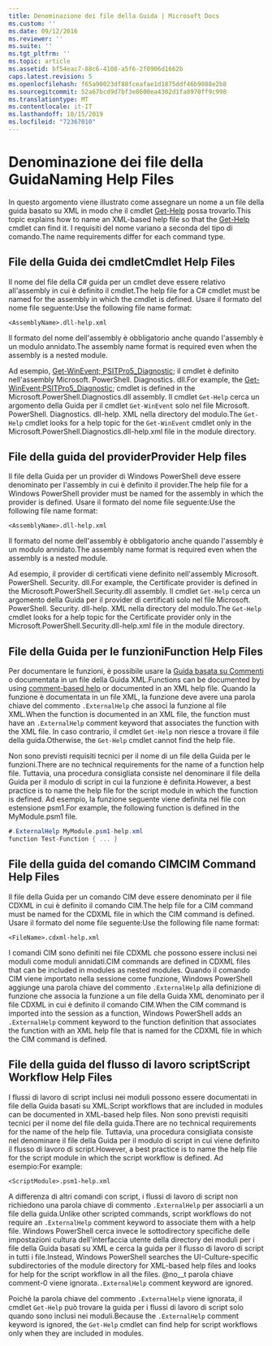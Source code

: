 ```yaml
---
title: Denominazione dei file della Guida | Microsoft Docs
ms.custom: ''
ms.date: 09/12/2016
ms.reviewer: ''
ms.suite: ''
ms.tgt_pltfrm: ''
ms.topic: article
ms.assetid: bf54eac7-88c6-4108-a5f6-2f0906d1662b
caps.latest.revision: 5
ms.openlocfilehash: f65a90023df88fceafae1d1875ddf46b9088e2b8
ms.sourcegitcommit: 52a67bcd9d7bf3e8600ea4302d1fa8970ff9c998
ms.translationtype: MT
ms.contentlocale: it-IT
ms.lasthandoff: 10/15/2019
ms.locfileid: "72367010"
---
```

# <a name="naming-help-files"></a><span data-ttu-id="8c303-102">Denominazione dei file della Guida</span><span class="sxs-lookup"><span data-stu-id="8c303-102">Naming Help Files</span></span>

<span data-ttu-id="8c303-103">In questo argomento viene illustrato come assegnare un nome a un file della guida basato su XML in modo che il cmdlet [Get-Help](/powershell/module/Microsoft.PowerShell.Core/Get-Help) possa trovarlo.</span><span class="sxs-lookup"><span data-stu-id="8c303-103">This topic explains how to name an XML-based help file so that the [Get-Help](/powershell/module/Microsoft.PowerShell.Core/Get-Help) cmdlet can find it.</span></span> <span data-ttu-id="8c303-104">I requisiti del nome variano a seconda del tipo di comando.</span><span class="sxs-lookup"><span data-stu-id="8c303-104">The name requirements differ for each command type.</span></span>

## <a name="cmdlet-help-files"></a><span data-ttu-id="8c303-105">File della Guida dei cmdlet</span><span class="sxs-lookup"><span data-stu-id="8c303-105">Cmdlet Help Files</span></span>

<span data-ttu-id="8c303-106">Il nome del file della C# guida per un cmdlet deve essere relativo all'assembly in cui è definito il cmdlet.</span><span class="sxs-lookup"><span data-stu-id="8c303-106">The help file for a C# cmdlet must be named for the assembly in which the cmdlet is defined.</span></span> <span data-ttu-id="8c303-107">Usare il formato del nome file seguente:</span><span class="sxs-lookup"><span data-stu-id="8c303-107">Use the following file name format:</span></span>

```
<AssemblyName>.dll-help.xml
```

<span data-ttu-id="8c303-108">Il formato del nome dell'assembly è obbligatorio anche quando l'assembly è un modulo annidato.</span><span class="sxs-lookup"><span data-stu-id="8c303-108">The assembly name format is required even when the assembly is a nested module.</span></span>

<span data-ttu-id="8c303-109">Ad esempio, [Get-WinEvent; PSITPro5_Diagnostic;](/powershell/module/Microsoft.PowerShell.Diagnostics/Get-WinEvent) il cmdlet è definito nell'assembly Microsoft. PowerShell. Diagnostics. dll.</span><span class="sxs-lookup"><span data-stu-id="8c303-109">For example, the [Get-WinEvent;PSITPro5_Diagnostic;](/powershell/module/Microsoft.PowerShell.Diagnostics/Get-WinEvent) cmdlet is defined in the Microsoft.PowerShell.Diagnostics.dll assembly.</span></span> <span data-ttu-id="8c303-110">Il cmdlet `Get-Help` cerca un argomento della Guida per il cmdlet `Get-WinEvent` solo nel file Microsoft. PowerShell. Diagnostics. dll-help. XML nella directory del modulo.</span><span class="sxs-lookup"><span data-stu-id="8c303-110">The `Get-Help` cmdlet looks for a help topic for the `Get-WinEvent` cmdlet only in the Microsoft.PowerShell.Diagnostics.dll-help.xml file in the module directory.</span></span>

## <a name="provider-help-files"></a><span data-ttu-id="8c303-111">File della guida del provider</span><span class="sxs-lookup"><span data-stu-id="8c303-111">Provider Help files</span></span>

<span data-ttu-id="8c303-112">Il file della Guida per un provider di Windows PowerShell deve essere denominato per l'assembly in cui è definito il provider.</span><span class="sxs-lookup"><span data-stu-id="8c303-112">The help file for a Windows PowerShell provider must be named for the assembly in which the provider is defined.</span></span> <span data-ttu-id="8c303-113">Usare il formato del nome file seguente:</span><span class="sxs-lookup"><span data-stu-id="8c303-113">Use the following file name format:</span></span>

```
<AssemblyName>.dll-help.xml
```

<span data-ttu-id="8c303-114">Il formato del nome dell'assembly è obbligatorio anche quando l'assembly è un modulo annidato.</span><span class="sxs-lookup"><span data-stu-id="8c303-114">The assembly name format is required even when the assembly is a nested module.</span></span>

<span data-ttu-id="8c303-115">Ad esempio, il provider di certificati viene definito nell'assembly Microsoft. PowerShell. Security. dll.</span><span class="sxs-lookup"><span data-stu-id="8c303-115">For example, the Certificate provider is defined in the Microsoft.PowerShell.Security.dll assembly.</span></span> <span data-ttu-id="8c303-116">Il cmdlet `Get-Help` cerca un argomento della Guida per il provider di certificati solo nel file Microsoft. PowerShell. Security. dll-help. XML nella directory del modulo.</span><span class="sxs-lookup"><span data-stu-id="8c303-116">The `Get-Help` cmdlet looks for a help topic for the Certificate provider only in the Microsoft.PowerShell.Security.dll-help.xml file in the module directory.</span></span>

## <a name="function-help-files"></a><span data-ttu-id="8c303-117">File della Guida per le funzioni</span><span class="sxs-lookup"><span data-stu-id="8c303-117">Function Help Files</span></span>

<span data-ttu-id="8c303-118">Per documentare le funzioni, è possibile usare la [Guida basata su Commenti](/powershell/module/microsoft.powershell.core/about/about_comment_based_help) o documentata in un file della Guida XML.</span><span class="sxs-lookup"><span data-stu-id="8c303-118">Functions can be documented by using [comment-based help](/powershell/module/microsoft.powershell.core/about/about_comment_based_help) or documented in an XML help file.</span></span> <span data-ttu-id="8c303-119">Quando la funzione è documentata in un file XML, la funzione deve avere una parola chiave del commento `.ExternalHelp` che associ la funzione al file XML.</span><span class="sxs-lookup"><span data-stu-id="8c303-119">When the function is documented in an XML file, the function must have an `.ExternalHelp` comment keyword that associates the function with the XML file.</span></span> <span data-ttu-id="8c303-120">In caso contrario, il cmdlet `Get-Help` non riesce a trovare il file della guida.</span><span class="sxs-lookup"><span data-stu-id="8c303-120">Otherwise, the `Get-Help` cmdlet cannot find the help file.</span></span>

<span data-ttu-id="8c303-121">Non sono previsti requisiti tecnici per il nome di un file della Guida per le funzioni.</span><span class="sxs-lookup"><span data-stu-id="8c303-121">There are no technical requirements for the name of a function help file.</span></span> <span data-ttu-id="8c303-122">Tuttavia, una procedura consigliata consiste nel denominare il file della Guida per il modulo di script in cui la funzione è definita.</span><span class="sxs-lookup"><span data-stu-id="8c303-122">However, a best practice is to name the help file for the script module in which the function is defined.</span></span> <span data-ttu-id="8c303-123">Ad esempio, la funzione seguente viene definita nel file con estensione psm1.</span><span class="sxs-lookup"><span data-stu-id="8c303-123">For example, the following function is defined in the MyModule.psm1 file.</span></span>

```csharp
#.ExternalHelp MyModule.psm1-help.xml
function Test-Function { ... }
```

## <a name="cim-command-help-files"></a><span data-ttu-id="8c303-124">File della guida del comando CIM</span><span class="sxs-lookup"><span data-stu-id="8c303-124">CIM Command Help Files</span></span>

<span data-ttu-id="8c303-125">Il file della Guida per un comando CIM deve essere denominato per il file CDXML in cui è definito il comando CIM.</span><span class="sxs-lookup"><span data-stu-id="8c303-125">The help file for a CIM command must be named for the CDXML file in which the CIM command is defined.</span></span> <span data-ttu-id="8c303-126">Usare il formato del nome file seguente:</span><span class="sxs-lookup"><span data-stu-id="8c303-126">Use the following file name format:</span></span>

```
<FileName>.cdxml-help.xml
```

<span data-ttu-id="8c303-127">I comandi CIM sono definiti nei file CDXML che possono essere inclusi nei moduli come moduli annidati.</span><span class="sxs-lookup"><span data-stu-id="8c303-127">CIM commands are defined in CDXML files that can be included in modules as nested modules.</span></span> <span data-ttu-id="8c303-128">Quando il comando CIM viene importato nella sessione come funzione, Windows PowerShell aggiunge una parola chiave del commento `.ExternalHelp` alla definizione di funzione che associa la funzione a un file della Guida XML denominato per il file CDXML in cui è definito il comando CIM.</span><span class="sxs-lookup"><span data-stu-id="8c303-128">When the CIM command is imported into the session as a function, Windows PowerShell adds an `.ExternalHelp` comment keyword to the function definition that associates the function with an XML help file that is named for the CDXML file in which the CIM command is defined.</span></span>

## <a name="script-workflow-help-files"></a><span data-ttu-id="8c303-129">File della guida del flusso di lavoro script</span><span class="sxs-lookup"><span data-stu-id="8c303-129">Script Workflow Help Files</span></span>

<span data-ttu-id="8c303-130">I flussi di lavoro di script inclusi nei moduli possono essere documentati in file della Guida basati su XML.</span><span class="sxs-lookup"><span data-stu-id="8c303-130">Script workflows that are included in modules can be documented in XML-based help files.</span></span> <span data-ttu-id="8c303-131">Non sono previsti requisiti tecnici per il nome del file della guida.</span><span class="sxs-lookup"><span data-stu-id="8c303-131">There are no technical requirements for the name of the help file.</span></span> <span data-ttu-id="8c303-132">Tuttavia, una procedura consigliata consiste nel denominare il file della Guida per il modulo di script in cui viene definito il flusso di lavoro di script.</span><span class="sxs-lookup"><span data-stu-id="8c303-132">However, a best practice is to name the help file for the script module in which the script workflow is defined.</span></span> <span data-ttu-id="8c303-133">Ad esempio:</span><span class="sxs-lookup"><span data-stu-id="8c303-133">For example:</span></span>

```
<ScriptModule>.psm1-help.xml
```

<span data-ttu-id="8c303-134">A differenza di altri comandi con script, i flussi di lavoro di script non richiedono una parola chiave di commento `.ExternalHelp` per associarli a un file della guida.</span><span class="sxs-lookup"><span data-stu-id="8c303-134">Unlike other scripted commands, script workflows do not require an `.ExternalHelp` comment keyword to associate them with a help file.</span></span> <span data-ttu-id="8c303-135">Windows PowerShell cerca invece le sottodirectory specifiche delle impostazioni cultura dell'interfaccia utente della directory dei moduli per i file della Guida basati su XML e cerca la guida per il flusso di lavoro di script in tutti i file.</span><span class="sxs-lookup"><span data-stu-id="8c303-135">Instead, Windows PowerShell searches the UI-Culture-specific subdirectories of the module directory for XML-based help files and looks for help for the script workflow in all the files.</span></span> <span data-ttu-id="8c303-136">@no__t parola chiave comment-0 viene ignorata.</span><span class="sxs-lookup"><span data-stu-id="8c303-136">`.ExternalHelp` comment keyword are ignored.</span></span>

<span data-ttu-id="8c303-137">Poiché la parola chiave del commento `.ExternalHelp` viene ignorata, il cmdlet `Get-Help` può trovare la guida per i flussi di lavoro di script solo quando sono inclusi nei moduli.</span><span class="sxs-lookup"><span data-stu-id="8c303-137">Because the `.ExternalHelp` comment keyword is ignored, the `Get-Help` cmdlet can find help for script workflows only when they are included in modules.</span></span>
